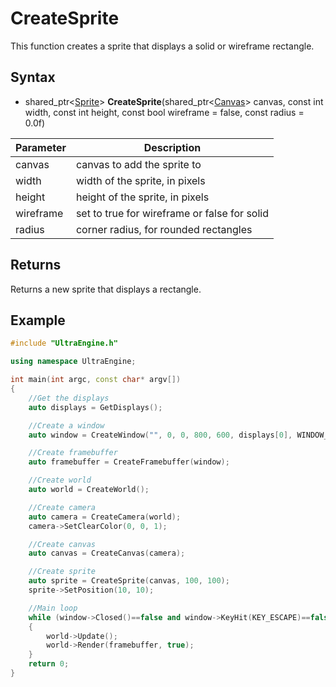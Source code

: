 # CreateSprite

This function creates a sprite that displays a solid or wireframe rectangle.

## Syntax

- shared_ptr<[Sprite](Sprite.md)\> **CreateSprite**(shared_ptr<[Canvas](Canvas.md)\> canvas, const int width, const int height, const bool wireframe = false, const radius = 0.0f)

| Parameter | Description |
| --- | --- |
| canvas | canvas to add the sprite to |
| width | width of the sprite, in pixels |
| height | height of the sprite, in pixels |
| wireframe | set to true for wireframe or false for solid |
| radius | corner radius, for rounded rectangles |

## Returns

Returns a new sprite that displays a rectangle.

## Example

```c++
#include "UltraEngine.h"

using namespace UltraEngine;

int main(int argc, const char* argv[])
{
    //Get the displays
    auto displays = GetDisplays();

    //Create a window
    auto window = CreateWindow("", 0, 0, 800, 600, displays[0], WINDOW_CENTER | WINDOW_TITLEBAR);

    //Create framebuffer
    auto framebuffer = CreateFramebuffer(window);

    //Create world
    auto world = CreateWorld();

    //Create camera
    auto camera = CreateCamera(world);
    camera->SetClearColor(0, 0, 1);

    //Create canvas
    auto canvas = CreateCanvas(camera);

    //Create sprite
    auto sprite = CreateSprite(canvas, 100, 100);
    sprite->SetPosition(10, 10);

    //Main loop
    while (window->Closed()==false and window->KeyHit(KEY_ESCAPE)==false)
    {
        world->Update();
        world->Render(framebuffer, true);
    }
    return 0;
}
```
